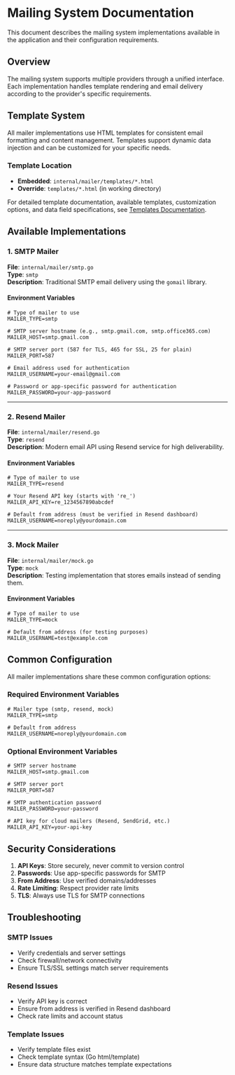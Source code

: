 # Mailing System Documentation

This document describes the mailing system implementations available in the application and their configuration requirements.

## Overview

The mailing system supports multiple providers through a unified interface. Each implementation handles template rendering and email delivery according to the provider's specific requirements.

## Template System

All mailer implementations use HTML templates for consistent email formatting and content management. Templates support dynamic data injection and can be customized for your specific needs.

### Template Location
- **Embedded**: `internal/mailer/templates/*.html`
- **Override**: `templates/*.html` (in working directory)

For detailed template documentation, available templates, customization options, and data field specifications, see [Templates Documentation](templates/TEMPLATES.md).

## Available Implementations

### 1. SMTP Mailer

**File**: `internal/mailer/smtp.go`  
**Type**: `smtp`  
**Description**: Traditional SMTP email delivery using the `gomail` library.

#### Environment Variables

```env
# Type of mailer to use
MAILER_TYPE=smtp

# SMTP server hostname (e.g., smtp.gmail.com, smtp.office365.com)
MAILER_HOST=smtp.gmail.com

# SMTP server port (587 for TLS, 465 for SSL, 25 for plain)
MAILER_PORT=587

# Email address used for authentication
MAILER_USERNAME=your-email@gmail.com

# Password or app-specific password for authentication
MAILER_PASSWORD=your-app-password
```

---

### 2. Resend Mailer

**File**: `internal/mailer/resend.go`  
**Type**: `resend`  
**Description**: Modern email API using Resend service for high deliverability.

#### Environment Variables

```env
# Type of mailer to use
MAILER_TYPE=resend

# Your Resend API key (starts with 're_')
MAILER_API_KEY=re_1234567890abcdef

# Default from address (must be verified in Resend dashboard)
MAILER_USERNAME=noreply@yourdomain.com
```

---

### 3. Mock Mailer

**File**: `internal/mailer/mock.go`  
**Type**: `mock`  
**Description**: Testing implementation that stores emails instead of sending them.

#### Environment Variables

```env
# Type of mailer to use
MAILER_TYPE=mock

# Default from address (for testing purposes)
MAILER_USERNAME=test@example.com
```

## Common Configuration

All mailer implementations share these common configuration options:

### Required Environment Variables

```env
# Mailer type (smtp, resend, mock)
MAILER_TYPE=smtp

# Default from address
MAILER_USERNAME=noreply@yourdomain.com
```

### Optional Environment Variables

```env
# SMTP server hostname
MAILER_HOST=smtp.gmail.com

# SMTP server port
MAILER_PORT=587

# SMTP authentication password
MAILER_PASSWORD=your-password

# API key for cloud mailers (Resend, SendGrid, etc.)
MAILER_API_KEY=your-api-key
```

## Security Considerations

1. **API Keys**: Store securely, never commit to version control
2. **Passwords**: Use app-specific passwords for SMTP
3. **From Address**: Use verified domains/addresses
4. **Rate Limiting**: Respect provider rate limits
5. **TLS**: Always use TLS for SMTP connections

## Troubleshooting

### SMTP Issues
- Verify credentials and server settings
- Check firewall/network connectivity
- Ensure TLS/SSL settings match server requirements

### Resend Issues
- Verify API key is correct
- Ensure from address is verified in Resend dashboard
- Check rate limits and account status

### Template Issues
- Verify template files exist
- Check template syntax (Go html/template)
- Ensure data structure matches template expectations 